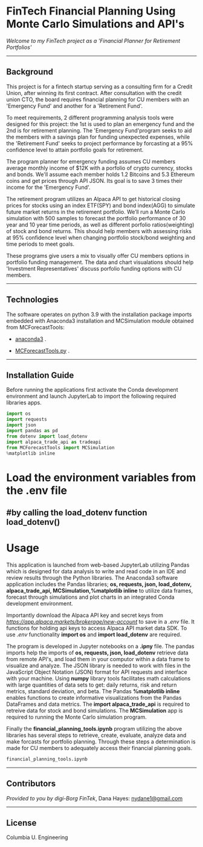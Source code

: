 # FinTech Financial Planning Using Monte Carlo Simulations and API's

*Welcome to my FinTech project as a 'Financial Planner for Retirement Portfolios'*

---

## Background
This project is for a fintech startup serving as a consulting firm for a Credit Union, after winning its first contract. After consultation with the credit union CTO, the board requires financial planning for CU members with an 'Emergency Fund' and another for a 'Retirement Fund'. 

To meet requirements, 2 different programming analysis tools were designed for this project: the 1st is used to plan an emergency fund and the 2nd is for retirement planning. The 'Emergency Fund'program seeks to aid the members with a savings plan for funding unexpected expenses, while the 'Retirement Fund' seeks to project performance by forcasting at a 95% confidence level to attain portfolio goals for retirement. 

The program planner for emergency funding assumes CU members average monthly income of $12K with a porfolio of crypto currency, stocks and bonds. We'll assume each member holds 1.2 Bitcoins and 5.3 Ethereum coins and get prices through API JSON. Its goal is to save 3 times their income for the 'Emergency Fund'. 

The retirement program utilizes an Alpaca API to get historical closing prices for stocks using an index ETF(SPY) and bond index(AGG) to simulate future market returns in the retirement portfolio. We’ll run a Monte Carlo simulation with 500 samples to forecast the portfolio performance of 30 year and 10 year time periods, as well as different porfolio ratios(weighting) of stock and bond returns. This should help members with assessing risks at 95% confidence level when changing portfolio stock/bond weighting and time periods to meet goals.

These programs give users a mix to visually offer CU members options in portfolio funding management. The data and chart visualations should help 'Investment Representatives' discuss porfolio funding options with CU members.  

---

## Technologies

The software operates on python 3.9 with the installation package imports embedded with Anaconda3 installation and MCSimulation module obtained from MCForecastTools:

* [anaconda3](https://docs.anaconda.com/anaconda/install/windows/e) .

* [MCForecastTools.py](https://cdn.inst-fs-pdx-prod.inscloudgate.net/e0e08ad7-c5b3-43c1-8e7c-e7efc5f1f39c/MCForecastTools.py?token=eyJhbGciOiJIUzUxMiIsInR5cCI6IkpXVCIsImtpZCI6ImNkbiJ9.eyJyZXNvdXJjZSI6Ii9lMGUwOGFkNy1jNWIzLTQzYzEtOGU3Yy1lN2VmYzVmMWYzOWMvTUNGb3JlY2FzdFRvb2xzLnB5IiwidGVuYW50IjoiY2FudmFzIiwidXNlcl9pZCI6IjE1MDQyMDAwMDAwMDAxODE0MiIsImlhdCI6MTY1MDgzNzk1OSwiZXhwIjoxNjUwOTI0MzU5fQ.VVAZTpXzX9mBx6vnKocyZoIxDBXzM4T-fZ3x9YAxzvjvID_OarmksBCAVMdjKJ8v8i_Ga8KoGLhBGqvfT44IoA&content_type=text%2Fx-python) .

---

## Installation Guide

Before running the applications first activate the Conda development environment and launch JupyterLab to import the following required libraries apps. 

```python libraries
import os
import requests
import json
import pandas as pd
from dotenv import load_dotenv
import alpaca_trade_api as tradeapi
from MCForecastTools import MCSimulation 
%matplotlib inline 
```
# Load the environment variables from the .env file
#by calling the load_dotenv function
load_dotenv()
---
# Usage

This application is launched from web-based JupyterLab utilizing Pandas which is designed for data analysis to write and read code in an IDE and review results through the Python libraries. The Anaconda3 software application includes the Pandas libraries; **os, requests, json, load_dotenv, alpaca_trade_api, MCSimulation,%matplotlib inline** to utilize data frames, forecast through simulations and plot charts in an integrated Conda development environment. 

Importantly download the Alpaca API key and secret keys from *https://app.alpaca.markets/brokerage/new-account* to save in a *.env* file. It functions for holding api keys to access Alpaca API market data SDK. To use *.env* functionality **import os** and **import load_dotenv** are required.

The program is developed in Jupyter notebooks on a **.ipny** file.  The pandas imports help the imports of **os, requests, json, load_dotenv** retrieve data from remote API's, and load them in your computor within a data frame to visualize and analyze. The JSON library is needed to work with files in the JavaScript Object Notation (JSON) format for API requests and interface with your machine. Using **numpy** library tools facilitates math calculations with large quantities of data sets to get: daily returns, risk and return metrics, standard deviation, and beta. The Pandas **%matplotlib inline** enables functions to create informative visualizations from the Pandas DataFrames and data metrics. The **import alpaca_trade_api** is required to retreive data for stock and bond simulations. The **MCSimulation** app is required to running the Monte Carlo simulation program.   

Finally the **financial_planning_tools.ipynb** program utilizing the above libraries has several steps to retrieve, create, evaluate, analyze data and make forcasts for portfolio planning. Through these steps a determination is made for CU members to adequately access their financial planning goals.   

```python
financial_planning_tools.ipynb
```
 

---

## Contributors

*Provided to you by digi-Borg FinTek*, 
Dana Hayes: nydane1@gmail.com

---

## License

Columbia U. Engineering